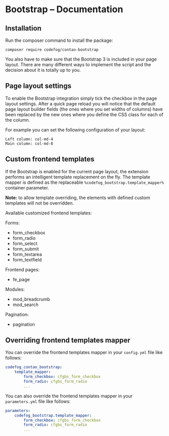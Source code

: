 # Bootstrap – Documentation

## Installation

Run the composer command to install the package:

```
composer require codefog/contao-bootstrap
```

You also have to make sure that the Bootstrap 3 is included in your page layout. There are many different ways to implement the script and the decision about it is totally up to you.


## Page layout settings

To enable the Bootstrap integration simply tick the checkbox in the page layout settings. After a quick page reload you will notice that the default page layout builder fields (the ones where you set widths of columns) have been replaced by the new ones where you define the CSS class for each of the column.

For example you can set the following configuration of your layout:

```
Left column: col-md-4
Main column: col-md-8
```


## Custom frontend templates

If the Bootstrap is enabled for the current page layout, the extension performs an intelligent template replacement on the fly. The template mapper is defined as the replaceable ```%codefog_bootstrap.template_mapper%``` container parameter.

**Note:** to allow template overriding, the elements with defined custom templates will not be overridden.

Available customized frontend templates:

Forms:

- form_checkbox
- form_radio
- form_select
- form_submit
- form_textarea
- form_textfield

Frontend pages:

- fe\_page

Modules:

- mod_breadcrumb
- mod_search

Pagination:

- pagination


## Overriding frontend templates mapper

You can override the frontend templates mapper in your ```config.yml``` file like follows:

```yaml
codefog_contao_bootstrap:
    template_mapper:
        form_checkbox: cfgbs_form_checkbox
        form_radio: cfgbs_form_radio
        ...
```

You can also override the frontend templates mapper in your ```parameters.yml``` file like follows:

```yaml
parameters:
    codefog_bootstrap.template_mapper:
        form_checkbox: cfgbs_form_checkbox
        form_radio: cfgbs_form_radio
        ...
```
